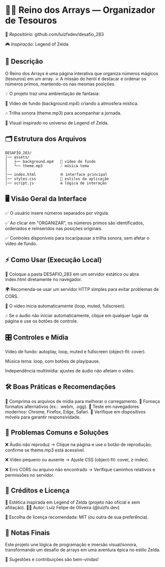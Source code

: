 # 🏰✨ Reino dos Arrays — Organizador de Tesouros

📌 *Repositório:* github.com/luizfxdev/desafio_283

🎮 *Inspiração:* Legend of Zelda

## 📖 Descrição

O Reino dos Arrays é uma página interativa que organiza números mágicos (tesouros) em um array.
⚔️ A missão do herói é destacar e ordenar os números primos, mantendo-os nas mesmas posições.

💡 O projeto traz uma ambientação de fantasia:

🎥 Vídeo de fundo (background.mp4) criando a atmosfera mística.

🎶 Trilha sonora (theme.mp3) para acompanhar a jornada.

🧩 Visual inspirado no universo de Legend of Zelda.

## 🗂️ Estrutura dos Arquivos
```
DESAFIO_283/
│── assets/
│   ├── background.mp4   🎥 vídeo de fundo
│   └── theme.mp3        🎶 música tema
│
│── index.html           🌐 interface principal
│── styles.css           🎨 estilos da aplicação
│── script.js            ⚙️ lógica de interação

```

## 🖥️ Visão Geral da Interface

✅ O usuário insere números separados por vírgula.

✅ Ao clicar em "ORGANIZAR", os números primos são identificados, ordenados e reinseridos nas posições originais.

✅ Controles disponíveis para tocar/pausar a trilha sonora, sem afetar o vídeo de fundo.

## ⚡ Como Usar (Execução Local)

📂 Coloque a pasta DESAFIO_283 em um servidor estático ou abra index.html diretamente no navegador.

🌍 Recomenda-se usar um servidor HTTP simples para evitar problemas de CORS.

🎥 O vídeo inicia automaticamente (loop, muted, fullscreen).

🎶 Se o áudio não iniciar automaticamente, clique em qualquer lugar da página e use os botões de controle.

## 🎛️ Controles e Mídia

Vídeo de fundo: autoplay, loop, muted e fullscreen (object-fit: cover).

Música tema: loop, com botões de play/pause.

Independência multimídia: ajustes de áudio não afetam o vídeo.

## 🛠️ Boas Práticas e Recomendações

🔹 Comprima os arquivos de mídia para melhorar o carregamento.
🔹 Forneça formatos alternativos (ex.: .webm, .ogg).
🔹 Teste em navegadores modernos: Chrome, Firefox, Edge, Safari.
🔹 Verifique em dispositivos móveis para garantir responsividade.

## 🧩 Problemas Comuns e Soluções

❌ Áudio não reproduz → Clique na página e use o botão de reprodução; confirme se theme.mp3 está acessível.

❌ Vídeo pequeno ou ausente → Ajuste CSS (object-fit: cover, z-index).

❌ Erro CORS ou arquivo não encontrado → Verifique caminhos relativos e permissões no servidor.

## 🏹 Créditos e Licença

🎨 Estética inspirada em Legend of Zelda (projeto não oficial e sem afiliação).
👨‍💻 Autor: Luiz Felipe de Oliveira (@luizfx.dev)

📜 Escolha de licença recomendada: MIT (ou outra de sua preferência).

## 🌟 Notas Finais

Este projeto une lógica de programação e imersão visual/sonora, transformando um desafio de arrays em uma aventura épica no estilo Zelda.

💬 Sugestões e contribuições são bem-vindas!

